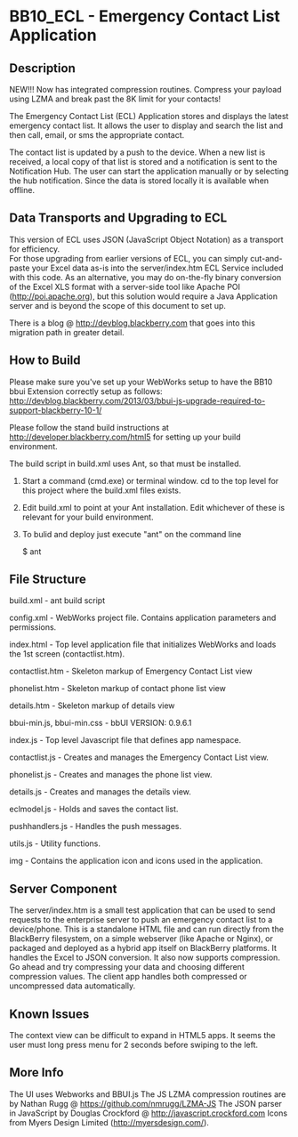 BB10_ECL - Emergency Contact List Application
========

## Description

NEW!!! Now has integrated compression routines. Compress your payload using LZMA and break
past the 8K limit for your contacts!

The Emergency Contact List (ECL) Application stores and displays the
latest emergency contact list.  It allows the user to display and
search the list and then call, email, or sms the appropriate contact.

The contact list is updated by a push to the device.  When a new list
is received, a local copy of that list is stored and a notification is
sent to the Notification Hub.  The user can start the application
manually or by selecting the hub notification.  Since the data is
stored locally it is available when offline.

## Data Transports and Upgrading to ECL 

This version of ECL uses JSON (JavaScript Object Notation) as a transport for efficiency.  
For those upgrading from earlier versions of ECL, you can simply cut-and-paste your Excel 
data as-is into the server/index.htm ECL Service included with this code.  As an alternative, 
you may do on-the-fly binary conversion of the Excel XLS format with a server-side tool like
Apache POI (http://poi.apache.org), but this solution would require a Java Application server 
and is beyond the scope of this document to set up.

There is a blog @ http://devblog.blackberry.com that goes into this migration path in 
greater detail.

## How to Build

Please make sure you've set up your WebWorks setup to have the BB10 bbui Extension 
correctly setup as follows:
	http://devblog.blackberry.com/2013/03/bbui-js-upgrade-required-to-support-blackberry-10-1/

Please follow the stand build instructions at http://developer.blackberry.com/html5
for setting up your build environment.

The build script in build.xml uses Ant, so that must be installed.

1. Start a command (cmd.exe) or terminal window. cd to the top level for
   this project where the build.xml files exists.

2. Edit build.xml to point at your Ant installation.  Edit whichever of
   these is relevant for your build environment.

   <property name="anthome.mac"
    value="/.../BB10-WebWorks-Community-Samples/Ant-Build-Script/tools/apache-ant-1.8.2"/>

   <property name="anthome.win"
   value="C:\...\src\Ant-Build-Script\Ant-Build-Script\tools\apache-ant-1.8.2" />

3. To bulid and deploy just execute "ant" on the command line

   $ ant


##  File Structure

build.xml - ant build script

config.xml - WebWorks project file.  Contains application parameters and
permissions.

index.html - Top level application file that initializes WebWorks and loads
the 1st screen (contactlist.htm).

contactlist.htm - Skeleton markup of Emergency Contact List view

phonelist.htm - Skeleton markup of contact phone list view

details.htm - Skeleton markup of details view

bbui-min.js, bbui-min.css -  bbUI VERSION: 0.9.6.1

index.js - Top level Javascript file that defines app namespace.

contactlist.js - Creates and manages the Emergency Contact List view.

phonelist.js - Creates and manages the phone list view.

details.js - Creates and manages the details view.

eclmodel.js - Holds and saves the contact list.

pushhandlers.js - Handles the push messages.

utils.js - Utility functions.  

img - Contains the application icon and icons used in the application.


## Server Component

The server/index.htm is a small test application that can be used to send requests
to the enterprise server to push an emergency contact list to a device/phone.
This is a standalone HTML file and can run directly from the BlackBerry filesystem,
on a simple webserver (like Apache or Nginx), or packaged and deployed as a hybrid app
itself on BlackBerry platforms.  It handles the Excel to JSON conversion.  It also now
supports compression.  Go ahead and try compressing your data and choosing different compression
values.  The client app handles both compressed or uncompressed data automatically.


## Known Issues

The context view can be difficult to expand in HTML5 apps. 
It seems the user must long press menu for 2 seconds before swiping to
the left.


## More Info

The UI uses Webworks and BBUI.js
The JS LZMA compression routines are by Nathan Rugg @ https://github.com/nmrugg/LZMA-JS
The JSON parser in JavaScript by Douglas Crockford @ http://javascript.crockford.com
Icons from Myers Design Limited (http://myersdesign.com/).


